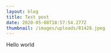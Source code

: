 ```yaml
---
layout: blog
title: Test post
date: 2020-05-08T18:57:54.277Z
thumbnail: /images/uploads/81428.jpeg
---
```

Hello world